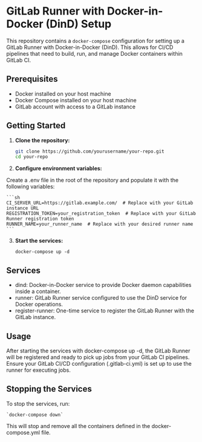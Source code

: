 # GitLab Runner with Docker-in-Docker (DinD) Setup

This repository contains a `docker-compose` configuration for setting up a GitLab Runner with Docker-in-Docker (DinD). This allows for CI/CD pipelines that need to build, run, and manage Docker containers within GitLab CI.

## Prerequisites

- Docker installed on your host machine
- Docker Compose installed on your host machine
- GitLab account with access to a GitLab instance

## Getting Started

1. **Clone the repository:**

   ```sh
   git clone https://github.com/yourusername/your-repo.git
   cd your-repo
   ```

2. **Configure environment variables:**

Create a .env file in the root of the repository and populate it with the following variables:

    ```sh
    CI_SERVER_URL=https://gitlab.example.com/  # Replace with your GitLab instance URL
    REGISTRATION_TOKEN=your_registration_token  # Replace with your GitLab Runner registration token
    RUNNER_NAME=your_runner_name  # Replace with your desired runner name
    ```

3. **Start the services:**

    `docker-compose up -d`

## Services

- dind: Docker-in-Docker service to provide Docker daemon capabilities inside a container.
- runner: GitLab Runner service configured to use the DinD service for Docker operations.
- register-runner: One-time service to register the GitLab Runner with the GitLab instance.

## Usage

After starting the services with docker-compose up -d, the GitLab Runner will be registered and ready to pick up jobs from your GitLab CI pipelines. Ensure your GitLab CI/CD configuration (.gitlab-ci.yml) is set up to use the runner for executing jobs.

## Stopping the Services

To stop the services, run:

    `docker-compose down`

This will stop and remove all the containers defined in the docker-compose.yml file.

